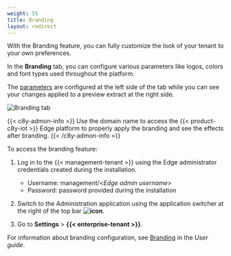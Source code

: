 ```yaml
---
weight: 55
title: Branding
layout: redirect
---
```


With the Branding feature, you can fully customize the look of your tenant to your own preferences.

In the **Branding** tab, you can configure various parameters like logos, colors and font types used throughout the platform.

The [parameters](#configuration-parameters) are configured at the left side of the tab while you can see your changes applied to a preview extract at the right side.

<img src="/images/users-guide/enterprise-tenant/et-branding.png" alt="Branding tab">

{{< c8y-admon-info >}}
Use the domain name to access the {{< product-c8y-iot >}} Edge platform to properly apply the branding and see the effects after branding.
{{< /c8y-admon-info >}}

To access the branding feature:

1. Log in to the {{< management-tenant >}} using the Edge administrator credentials created during the installation.

	- Username: management/<*Edge admin username*>
	- Password: password provided during the installation

2. Switch to the Administration application using the application switcher at the right of the top bar **<img class="Default" src="/images/icons/switcher-icon.png" alt="icon" style="display: inline; float: none">**.

3. Go to **Settings** > **{{< enterprise-tenant >}}**.

For information about branding configuration, see [Branding](/users-guide/enterprise-tenant/#branding) in the *User guide*.
